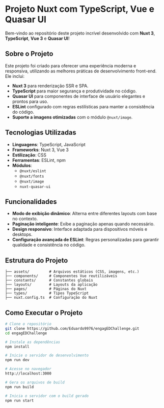 # Projeto Nuxt com TypeScript, Vue e Quasar UI

Bem-vindo ao repositório deste projeto incrível desenvolvido com **Nuxt 3**, **TypeScript**, **Vue 3** e **Quasar UI**!

## Sobre o Projeto

Este projeto foi criado para oferecer uma experiência moderna e responsiva, utilizando as melhores práticas de desenvolvimento front-end. Ele inclui:

- **Nuxt 3** para renderização SSR e SPA.
- **TypeScript** para maior segurança e produtividade no código.
- **Quasar UI** para componentes de interface de usuário elegantes e prontos para uso.
- **ESLint** configurado com regras estilísticas para manter a consistência do código.
- **Suporte a imagens otimizadas** com o módulo `@nuxt/image`.

## Tecnologias Utilizadas

- **Linguagens**: TypeScript, JavaScript
- **Frameworks**: Nuxt 3, Vue 3
- **Estilização**: CSS
- **Ferramentas**: ESLint, npm
- **Módulos**:
    - `@nuxt/eslint`
    - `@nuxt/fonts`
    - `@nuxt/image`
    - `nuxt-quasar-ui`

## Funcionalidades

- **Modo de exibição dinâmico**: Alterna entre diferentes layouts com base no contexto.
- **Paginação inteligente**: Exibe a paginação apenas quando necessário.
- **Design responsivo**: Interface adaptada para dispositivos móveis e desktops.
- **Configuração avançada de ESLint**: Regras personalizadas para garantir qualidade e consistência no código.

## Estrutura do Projeto

```plaintext
├── assets/         # Arquivos estáticos (CSS, imagens, etc.)
├── components/     # Componentes Vue reutilizáveis
├── constants/      # Constantes globais
├── layouts/        # Layouts da aplicação
├── pages/          # Páginas do Nuxt
├── types/          # Tipos TypeScript
├── nuxt.config.ts  # Configuração do Nuxt
```
## Como Executar o Projeto

```bash
# Clone o repositório
git clone https://github.com/Eduardo9976/engagEDChallenge.git
cd engagEDChallenge

# Instale as dependências
npm install

# Inicie o servidor de desenvolvimento
npm run dev

# Acesse no navegador
http://localhost:3000

# Gera os arquivos de build
npm run build

# Inicia o servidor com o build gerado
npm run start
```
